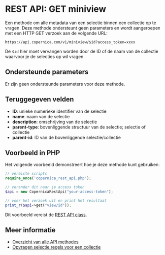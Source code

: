 # REST API: GET miniview

Een methode om alle metadata van een selectie binnen een collectie op te vragen. Deze methode ondersteunt geen parameters en wordt aangeroepen met een HTTP GET verzoek aan de volgende URL:

`https://api.copernica.com/v1/miniview/$id?access_token=xxxx`

De `$id` hier moet vervangen worden door de ID of de naam van de collectie waarvoor je de selecties op wil vragen.


## Ondersteunde parameters

Er zijn geen ondersteunde parameters voor deze methode.


## Teruggegeven velden

- **ID**: unieke numerieke identifier van de selectie
- **name**: naam van de selectie
- **description**: omschrijving van de selectie
- **parent-type**: bovenliggende structuur van de selectie; selectie of collectie
- **parent-id**: ID van de bovenliggende selectie/collectie


## Voorbeeld in PHP

Het volgende voorbeeld demonstreert hoe je deze methode kunt gebruiken:

```php
// vereiste scripts
require_once('copernica_rest_api.php');

// verander dit naar je access token
$api = new CopernicaRestApi("your-access-token");

// voer het verzoek uit en print het resultaat
print_r($api->get("view/id"));
```

Dit voorbeeld vereist de [REST API class](rest-php).


## Meer informatie

- [Overzicht van alle API methodes](rest-api)
- [Opvragen selectie regels voor een collectie](./rest-get-miniview-rules)
